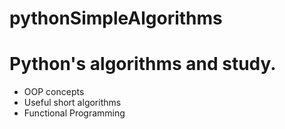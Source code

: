 # pythonSimpleAlgorithms

<b><h1>Python's algorithms and study.</h1></b>

- OOP concepts
- Useful short algorithms
- Functional Programming
